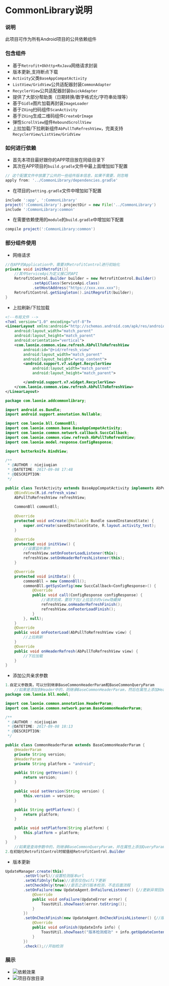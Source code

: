 # CommonLibrary说明
### 说明
此项目可作为所有Android项目的公共依赖组件

### 包含组件
- 基于`Retrofit+Okhttp+RxJava`网络请求封装
- 版本更新,支持断点下载
- `Activity`父类`BaseAppCompatActivity`
- `ListView/GridView`公共适配器封装`CommonAdapter`
- `RecyclerView`公共适配器封装`QuickAdapter`
- 提供了大部分帮助类（日期转换/数字格式化/字符串处理等）
- 基于`Gidle`图片加载再封装`ImageLoader`
- 基于`ZXing`扫码组件`ScanActivity`
- 基于`ZXing`生成二维码组件`CreateQrImage`
- 弹性`ScrollView`组件`ReboundScrollView`
- 上拉加载/下拉刷新组件`AbPullToRefreshView`，完美支持`RecyclerView/ListView/GridView`

### 如何进行依赖
- 首先本项目最好跟你的APP项目放在同级目录下
- 其次在APP项目的`build.gradle`文件中最上面增加如下配置
```gradle
// 这个配置文件中放置了公共的一些组件版本信息，如果不需要，则忽略
apply from: '../CommonLibrary/dependencies.gradle'
```
- 在项目的`setting.gradle`文件中增加如下配置
```gradle
include ':app', ':CommonLibrary'
project(':CommonLibrary').projectDir = new File('../CommonLibrary')
include ':CommonLibrary:common'
```
- 在需要依赖使用的`module`的`build.gradle`中增加如下配置
```gradle
compile project(':CommonLibrary:common')
```
### 部分组件使用
- 网络请求
```java
//在APP的Application中，需要对RetrofitControl进行初始化
private void initRetrofit(){
    //其中ServiceApi为定义接口的API
    RetrofitControl.Builder builder = new RetrofitControl.Builder()
            .setApiClass(ServiceApi.class)
            .setHostAddress("https://xxx.xxx.xxx");
    RetrofitControl.getSingleton().initRegrofit(builder);
}
```
- 上拉刷新/下拉加载
```xml
<!--布局文件 -->
<?xml version="1.0" encoding="utf-8"?>
<LinearLayout xmlns:android="http://schemas.android.com/apk/res/android"
    android:layout_width="match_parent"
    android:layout_height="match_parent"
    android:orientation="vertical">
    <com.laonie.common.view.refresh.AbPullToRefreshView
        android:id="@+id/refresh_view"
        android:layout_width="match_parent"
        android:layout_height="wrap_content">
        <android.support.v7.widget.RecyclerView
            android:layout_width="match_parent"
            android:layout_height="match_parent">

        </android.support.v7.widget.RecyclerView>
    </com.laonie.common.view.refresh.AbPullToRefreshView>
</LinearLayout>
```
```java
package com.laonie.addcommonlibrary;

import android.os.Bundle;
import android.support.annotation.Nullable;

import com.laonie.bll.CommonBll;
import com.laonie.common.base.BaseAppCompatActivity;
import com.laonie.common.network.callback.SuccCallback;
import com.laonie.common.view.refresh.AbPullToRefreshView;
import com.laonie.model.response.ConfigResponse;

import butterknife.BindView;

/**
 * @AUTHOR : niejiuqian
 * @DATETIME: 2017-09-08 17:48
 * @DESCRIPTION:
 */

public class TestActivity extends BaseAppCompatActivity implements AbPullToRefreshView.OnFooterLoadListener,AbPullToRefreshView.OnHeaderRefreshListener {
    @BindView(R.id.refresh_view)
    AbPullToRefreshView refreshView;
    
    CommonBll commonBll;
    
    @Override
    protected void onCreate(@Nullable Bundle savedInstanceState) {
        super.onCreate(savedInstanceState, R.layout.activity_test);
    }

    @Override
    protected void initView() {
        //设置监听事件
        refreshView.setOnFooterLoadListener(this);
        refreshView.setOnHeaderRefreshListener(this);
    }

    @Override
    protected void initData() {
        commonBll = new CommonBll();
        commonBll.getSysConfig(new SuccCallback<ConfigResponse>() {
            @Override
            public void call(ConfigResponse configResponse) {
                //请求完成，要将下拉/上拉显示的view隐藏掉
                refreshView.onHeaderRefreshFinish();
                refreshView.onFooterLoadFinish();
            }
        }, null);
    }
    @Override
    public void onFooterLoad(AbPullToRefreshView view) {
        //上拉刷新
    }
    @Override
    public void onHeaderRefresh(AbPullToRefreshView view) {
        //下拉加载
    }
}
```
- 添加公共亲求参数
```java
1.自定义参数类，可以分别继承BaseCommonHeaderParam和BaseCommonQueryParam
    //如果是添加到Header中的，则继承BaseCommonHeaderParam，然后在属性上添加HeaderParam注解
package com.laonie.bll.model;

import com.laonie.common.annotation.HeaderParam;
import com.laonie.common.network.param.BaseCommonHeaderParam;

/**
 * @AUTHOR : niejiuqian
 * @DATETIME: 2017-09-08 18:13
 * @DESCRIPTION:
 */

public class CommonHeaderParam extends BaseCommonHeaderParam {
    @HeaderParam
    private String version;
    @HeaderParam
    private String platform = "android";

    public String getVersion() {
        return version;
    }

    public void setVersion(String version) {
        this.version = version;
    }

    public String getPlatform() {
        return platform;
    }

    public void setPlatform(String platform) {
        this.platform = platform;
    }
}
    //如果是查询参数中的，则继承BaseCommonQueryParam，并在属性上添加QueryParam注解
2.在初始化RetrofitControl时赋值给RetrofitControl.Builder
```
- 版本更新
```java
UpdateManager.create(this)
        .setUrl(url)//设置检测版本url
        .setWifiOnly(false)//是否仅在wifi下更新
        .setCheckOnly(true)//是否之进行版本检测，不走后面流程
        .setOnFailure(new UpdateAgent.OnFailureListener() {//更新异常回掉
            @Override
            public void onFailure(UpdateError error) {
                ToastUtil.showToast(error.toString());
            }
        })
        .setOnCheckFinish(new UpdateAgent.OnCheckFinishListener() {//版本检测结果回掉
            @Override
            public void onFinish(UpdateInfo info) {
                ToastUtil.showToast("版本检测成功" + info.getUpdateContent());
            }
        })
        .check();//开始检测
```
### 展示
- ![依赖效果](http://note.youdao.com/yws/public/resource/9ebef5d7fb785976a2e4759ea7df63ba/xmlnote/747C839CFF434B87B7E1E66A031D3CFC/4452)
- ![项目存放目录](http://note.youdao.com/yws/public/resource/9ebef5d7fb785976a2e4759ea7df63ba/xmlnote/2E3BAEF687BB4D0CB22B23564653179E/4455)
